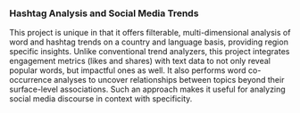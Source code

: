 ### Hashtag Analysis and Social Media Trends
This project is unique in that it offers filterable, multi-dimensional analysis of word and hashtag trends on a country and language basis, providing region specific insights. Unlike conventional trend analyzers, this project integrates engagement metrics (likes and shares) with text data to not only reveal popular words, but impactful ones as well. It also performs word co-occurrence analyses to uncover relationships between topics beyond their surface-level associations. Such an approach makes it useful for analyzing social media discourse in context with specificity.
